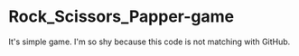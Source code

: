 # Rock_Scissors_Papper-game
It's simple game. I'm so shy because this code is not matching with GitHub.
